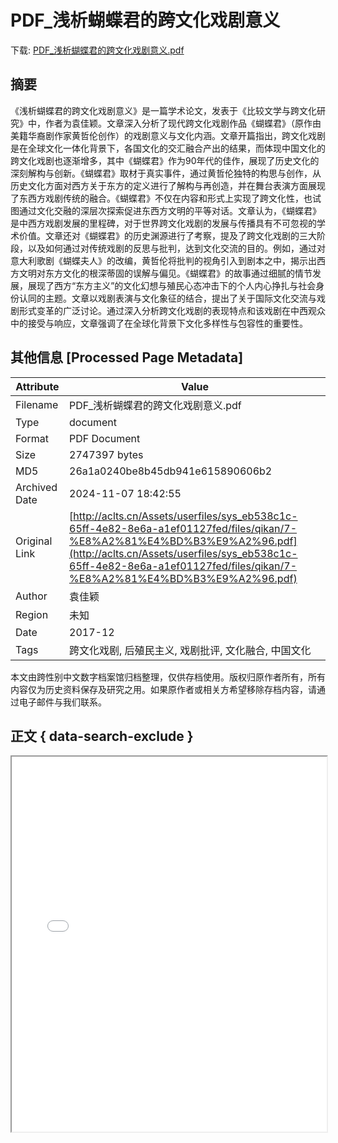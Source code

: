 # PDF_浅析蝴蝶君的跨文化戏剧意义

<!-- tcd_download_link -->
下载: [PDF_浅析蝴蝶君的跨文化戏剧意义.pdf](PDF_浅析蝴蝶君的跨文化戏剧意义.pdf)
<!-- tcd_download_link_end -->

## 摘要

<!-- tcd_abstract -->
《浅析蝴蝶君的跨文化戏剧意义》是一篇学术论文，发表于《比较文学与跨文化研究》中，作者为袁佳颖。文章深入分析了现代跨文化戏剧作品《蝴蝶君》（原作由美籍华裔剧作家黄哲伦创作）的戏剧意义与文化内涵。文章开篇指出，跨文化戏剧是在全球文化一体化背景下，各国文化的交汇融合产出的结果，而体现中国文化的跨文化戏剧也逐渐增多，其中《蝴蝶君》作为90年代的佳作，展现了历史文化的深刻解构与创新。《蝴蝶君》取材于真实事件，通过黄哲伦独特的构思与创作，从历史文化方面对西方关于东方的定义进行了解构与再创造，并在舞台表演方面展现了东西方戏剧传统的融合。《蝴蝶君》不仅在内容和形式上实现了跨文化性，也试图通过文化交融的深层次探索促进东西方文明的平等对话。文章认为，《蝴蝶君》是中西方戏剧发展的里程碑，对于世界跨文化戏剧的发展与传播具有不可忽视的学术价值。文章还对《蝴蝶君》的历史渊源进行了考察，提及了跨文化戏剧的三大阶段，以及如何通过对传统戏剧的反思与批判，达到文化交流的目的。例如，通过对意大利歌剧《蝴蝶夫人》的改编，黄哲伦将批判的视角引入到剧本之中，揭示出西方文明对东方文化的根深蒂固的误解与偏见。《蝴蝶君》的故事通过细腻的情节发展，展现了西方“东方主义”的文化幻想与殖民心态冲击下的个人内心挣扎与社会身份认同的主题。文章以戏剧表演与文化象征的结合，提出了关于国际文化交流与戏剧形式变革的广泛讨论。通过深入分析跨文化戏剧的表现特点和该戏剧在中西观众中的接受与响应，文章强调了在全球化背景下文化多样性与包容性的重要性。

<!-- tcd_abstract_end -->

## 其他信息 [Processed Page Metadata]

| Attribute       | Value                                  |
|-----------------|----------------------------------------|
| Filename        | PDF_浅析蝴蝶君的跨文化戏剧意义.pdf                             |
| Type            | document                                 |
| Format          | PDF Document                               |
| Size            | 2747397 bytes                           |
| MD5             | 26a1a0240be8b45db941e615890606b2                                  |
| Archived Date   | 2024-11-07 18:42:55                             |
| Original Link   | [http://aclts.cn/Assets/userfiles/sys_eb538c1c-65ff-4e82-8e6a-a1ef01127fed/files/qikan/7-%E8%A2%81%E4%BD%B3%E9%A2%96.pdf](http://aclts.cn/Assets/userfiles/sys_eb538c1c-65ff-4e82-8e6a-a1ef01127fed/files/qikan/7-%E8%A2%81%E4%BD%B3%E9%A2%96.pdf)                         |
| Author          | 袁佳颖                               |
| Region          | 未知                               |
| Date            | 2017-12                                 |
| Tags            | 跨文化戏剧, 后殖民主义, 戏剧批评, 文化融合, 中国文化                                 |

本文由跨性别中文数字档案馆归档整理，仅供存档使用。版权归原作者所有，所有内容仅为历史资料保存及研究之用。如果原作者或相关方希望移除存档内容，请通过电子邮件与我们联系。

## 正文 { data-search-exclude }

<!-- tcd_main_text -->
<iframe src="../PDF_浅析蝴蝶君的跨文化戏剧意义.pdf" width="100%" height="600px">
    <p>无法显示PDF，请下载查看。</p>
</iframe>
<!-- tcd_main_text_end -->


